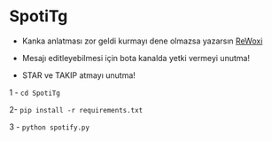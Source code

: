 # SpotiTg

- Kanka anlatması zor geldi kurmayı dene olmazsa yazarsın [ReWoxi](https://t.me/ReWoxi)

- Mesajı editleyebilmesi için bota kanalda yetki vermeyi unutma!

- STAR ve TAKIP atmayı unutma!


1 - `cd SpotiTg`

2- `pip install -r requirements.txt`

3 - `python spotify.py`
